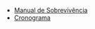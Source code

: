 * [Manual de Sobrevivência](https://uploads-ssl.webflow.com/5f2d50967d364984a023dc4c/62672a6c0925b05669ba11e0_%5BB2B%5D%20VTE02%20-%20Hiring%20Coders%20I%20Manual%20de%20Sobrevivência%20-%20Brasil.pdf)
* [Cronograma](https://datastudio.google.com/u/0/reporting/562f34f8-0e80-49d2-84bc-ad14035b9ccd/page/58hgC)